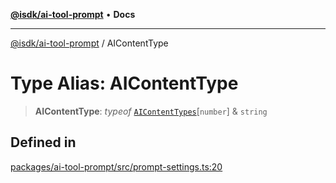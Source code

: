 [**@isdk/ai-tool-prompt**](../README.md) • **Docs**

***

[@isdk/ai-tool-prompt](../globals.md) / AIContentType

# Type Alias: AIContentType

> **AIContentType**: *typeof* [`AIContentTypes`](../variables/AIContentTypes.md)\[`number`\] & `string`

## Defined in

[packages/ai-tool-prompt/src/prompt-settings.ts:20](https://github.com/isdk/ai-tool-prompt.js/blob/0136bd578ac5c79f75e3197311fc0252c414fe6f/src/prompt-settings.ts#L20)
